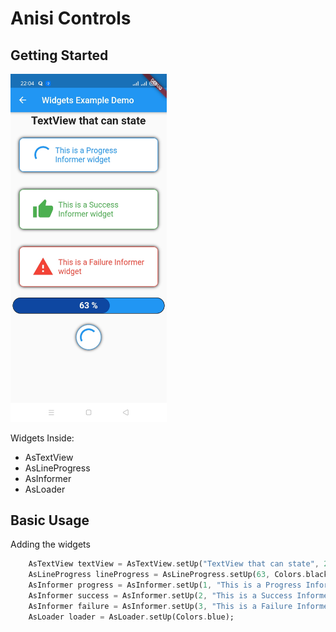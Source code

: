 # Anisi Controls

## Getting Started

<img src="https://github.com/JacksiroKe/anisi_controls/blob/master/images/screenshot2.jpg" width="250px" />

Widgets Inside:
* AsTextView
* AsLineProgress
* AsInformer
* AsLoader

## Basic Usage

Adding the widgets
```dart
    AsTextView textView = AsTextView.setUp("TextView that can state", 25, true, Colors.blue, Colors.grey);
    AsLineProgress lineProgress = AsLineProgress.setUp(63, Colors.black, Colors.blue[900], Colors.blue);
    AsInformer progress = AsInformer.setUp(1, "This is a Progress Informer widget", Colors.blue, Colors.transparent, Colors.white, 10);
    AsInformer success = AsInformer.setUp(2, "This is a Success Informer widget", Colors.green, Colors.transparent, Colors.white, 10);
    AsInformer failure = AsInformer.setUp(3, "This is a Failure Informer widget", Colors.red, Colors.transparent, Colors.white, 10);
    AsLoader loader = AsLoader.setUp(Colors.blue);
  
```
